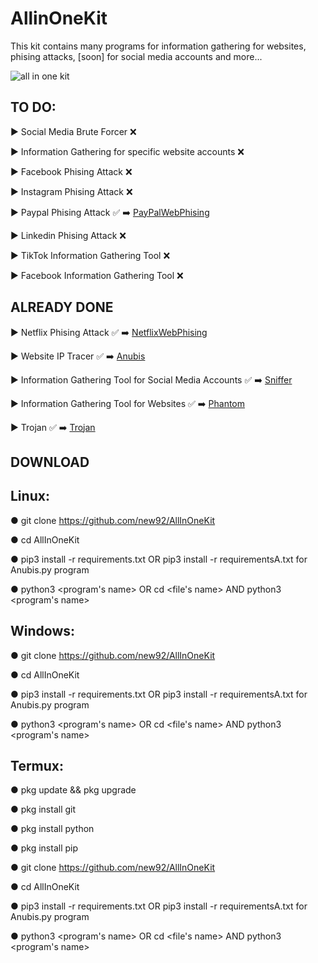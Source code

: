 # AllinOneKit
This kit contains many programs for information gathering for websites, phising attacks, [soon] for social media accounts and more...


![all in one kit](https://user-images.githubusercontent.com/94779840/170300287-5b7b9ae4-59b6-4f13-beb7-da4bc30fe67e.png)


## TO DO: 

▶ Social Media Brute Forcer :x:

▶ Information Gathering for specific website accounts :x:

▶ Facebook Phising Attack :x:

▶ Instagram Phising Attack :x:             

▶ Paypal Phising Attack ✅ ➡️ <a href="https://github.com/new92/AllInOneKit/tree/main/PayPalWebPhising">PayPalWebPhising</a>

▶ Linkedin Phising Attack :x:

▶ TikTok Information Gathering Tool :x:

▶ Facebook Information Gathering Tool :x:


## ALREADY DONE

▶ Netflix Phising Attack :white_check_mark: ➡️ <a href="https://github.com/new92/AllInOneKit/tree/main/NetflixWebPhising">NetflixWebPhising</a>

▶ Website IP Tracer :white_check_mark: ➡️ <a href="https://github.com/new92/AllInOneKit/blob/main/Anubis.py">Anubis</a>

▶ Information Gathering Tool for Social Media Accounts :white_check_mark: ➡️ <a href="https://github.com/new92/AllInOneKit/blob/main/Sniffer.py">Sniffer</a>

▶ Information Gathering Tool for Websites :white_check_mark: ➡️ <a href="https://github.com/new92/AllInOneKit/tree/main/Phantom">Phantom</a>

▶ Trojan :white_check_mark: ➡️ <a href="https://github.com/new92/AllInOneKit/tree/main/Trojan">Trojan</a>


## DOWNLOAD 

## Linux:

● git clone https://github.com/new92/AllInOneKit

● cd AllInOneKit

● pip3 install -r requirements.txt    OR     pip3 install -r requirementsA.txt   for Anubis.py program

● python3 <program's name>  OR  cd <file's name>  AND  python3 <program's name>
  

## Windows:

● git clone https://github.com/new92/AllInOneKit
  
● cd AllInOneKit 
  
● pip3 install -r requirements.txt    OR    pip3 install -r requirementsA.txt    for Anubis.py program
  
● python3 <program's name>  OR  cd <file's name>  AND  python3 <program's name>
  
## Termux:
  
● pkg update && pkg upgrade
  
● pkg install git
  
● pkg install python
  
● pkg install pip  
  
● git clone https://github.com/new92/AllInOneKit
  
● cd AllInOneKit 
  
● pip3 install -r requirements.txt    OR    pip3 install -r requirementsA.txt    for Anubis.py program
  
● python3 <program's name>  OR  cd <file's name>  AND  python3 <program's name>  
  
  

